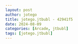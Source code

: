```yaml
---
layout: post
author: jotego
title: jotego.jtbubl - 42941f5
date: 2024-08-09
categories: [Arcade, jtbubl]
tags: [jotego.jtbubl]
---
```


